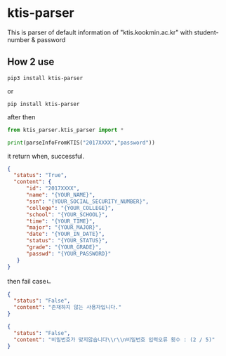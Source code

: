# ktis-parser

This is parser of default information of "ktis.kookmin.ac.kr" with student-number & password

## How 2 use

```
pip3 install ktis-parser
```

or

```
pip install ktis-parser
```

after then

```python
from ktis_parser.ktis_parser import *

print(parseInfoFromKTIS("2017XXXX","password"))

```

it return when, successful.
```json
{
  "status": "True",
  "content": {
      "id": "2017XXXX",
      "name": "{YOUR_NAME}",
      "ssn": "{YOUR_SOCIAL_SECURITY_NUMBER}",
      "college": "{YOUR_COLLEGE}",
      "school": "{YOUR_SCHOOL}",
      "time": "{YOUR_TIME}",
      "major": "{YOUR_MAJOR}",
      "date": "{YOUR_IN_DATE}",
      "status": "{YOUR_STATUS}",
      "grade": "{YOUR_GRADE}",
      "passwd": "{YOUR_PASSWORD}"
   }
}
```
then fail caseㄴ
```json
{
  "status": "False",
  "content": "존재하지 않는 사용자입니다."
}
```

```json
{
  "status": "False",
  "content": "비밀번호가 맞지않습니다\\r\\n비밀번호 입력오류 횟수 : (2 / 5)"
}
```